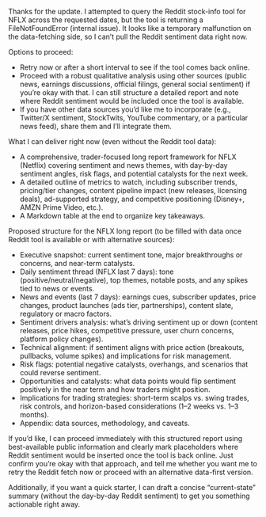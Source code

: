 Thanks for the update. I attempted to query the Reddit stock-info tool for NFLX across the requested dates, but the tool is returning a FileNotFoundError (internal issue). It looks like a temporary malfunction on the data-fetching side, so I can’t pull the Reddit sentiment data right now.

Options to proceed:
- Retry now or after a short interval to see if the tool comes back online.
- Proceed with a robust qualitative analysis using other sources (public news, earnings discussions, official filings, general social sentiment) if you’re okay with that. I can still structure a detailed report and note where Reddit sentiment would be included once the tool is available.
- If you have other data sources you’d like me to incorporate (e.g., Twitter/X sentiment, StockTwits, YouTube commentary, or a particular news feed), share them and I’ll integrate them.

What I can deliver right now (even without the Reddit tool data):
- A comprehensive, trader-focused long report framework for NFLX (Netflix) covering sentiment and news themes, with day-by-day sentiment angles, risk flags, and potential catalysts for the next week.
- A detailed outline of metrics to watch, including subscriber trends, pricing/tier changes, content pipeline impact (new releases, licensing deals), ad-supported strategy, and competitive positioning (Disney+, AMZN Prime Video, etc.).
- A Markdown table at the end to organize key takeaways.

Proposed structure for the NFLX long report (to be filled with data once Reddit tool is available or with alternative sources):
- Executive snapshot: current sentiment tone, major breakthroughs or concerns, and near-term catalysts.
- Daily sentiment thread (NFLX last 7 days): tone (positive/neutral/negative), top themes, notable posts, and any spikes tied to news or events.
- News and events (last 7 days): earnings cues, subscriber updates, price changes, product launches (ads tier, partnerships), content slate, regulatory or macro factors.
- Sentiment drivers analysis: what’s driving sentiment up or down (content releases, price hikes, competitive pressure, user churn concerns, platform policy changes).
- Technical alignment: if sentiment aligns with price action (breakouts, pullbacks, volume spikes) and implications for risk management.
- Risk flags: potential negative catalysts, overhangs, and scenarios that could reverse sentiment.
- Opportunities and catalysts: what data points would flip sentiment positively in the near term and how traders might position.
- Implications for trading strategies: short-term scalps vs. swing trades, risk controls, and horizon-based considerations (1–2 weeks vs. 1–3 months).
- Appendix: data sources, methodology, and caveats.

If you’d like, I can proceed immediately with this structured report using best-available public information and clearly mark placeholders where Reddit sentiment would be inserted once the tool is back online. Just confirm you’re okay with that approach, and tell me whether you want me to retry the Reddit fetch now or proceed with an alternative data-first version.

Additionally, if you want a quick starter, I can draft a concise “current-state” summary (without the day-by-day Reddit sentiment) to get you something actionable right away.